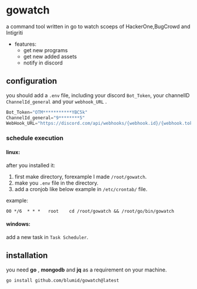 # gowatch

a command tool written in go to watch scoeps of HackerOne,BugCrowd and Intigriti
- features:
    - get new programs
    - get new added assets
    - notify in discord

## configuration
you should add a `.env` file, including your discord `Bot_Token`, your channelID `ChannelId_general` and your `webhook_URL` .

```js
Bot_Token="OTM***********YBC5k"
ChannelId_general="9********5"
WebHook_URL="https://discord.com/api/webhooks/{webhook.id}/{webhook.token}"
```

### schedule execution

#### linux:
after you installed it:

1. first make directory, forexample I made `/root/gowatch`.
2. make you `.env` file in the directory.
3. add a cronjob like below example in `/etc/crontab/` file.

example:
```
00 */6  * * *   root    cd /root/gowatch && /root/go/bin/gowatch
```

#### windows:
add a new task in `Task Scheduler`.

## installation

you need **go** , **mongodb** and **jq** as a requirement on your machine.
```
go install github.com/blumid/gowatch@latest
```